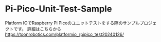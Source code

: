 # Pi-Pico-Unit-Test-Sample

Platform IOでRaspberry Pi Picoのユニットテストをする際のサンプルプロジェクトです。
詳細はこちらから
https://toonrobotics.com/platformio_rpipico_test20240126/
